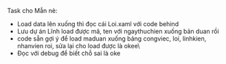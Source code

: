 Task cho Mẫn nè:
- Load data lên xuống thì đọc cái Loi.xaml với code behind
- Lưu dự án Lĩnh load được mã, ten với ngaythuchien xuống bản duan rồi
- code sẵn gợi ý để load maduan xuống bảng congviec, loi, linhkien, nhanvien roi, sửa lại cho load được là okee\
- Đọc với debug để biết chỗ sai là oke
